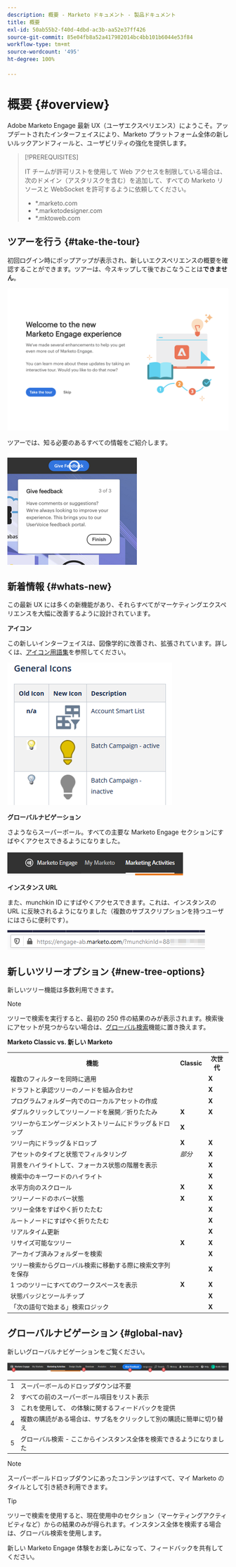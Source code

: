 ```yaml
---
description: 概要 - Marketo ドキュメント - 製品ドキュメント
title: 概要
exl-id: 50ab55b2-f40d-4dbd-ac3b-aa52e37ff426
source-git-commit: 85e04fb8a52a417982014bc4bb101b6044e53f84
workflow-type: tm+mt
source-wordcount: '495'
ht-degree: 100%

---
```


# 概要 {#overview}

Adobe Marketo Engage 最新 UX（ユーザエクスペリエンス）にようこそ。アップデートされたインターフェイスにより、Marketo プラットフォーム全体の新しいルックアンドフィールと、ユーザビリティの強化を提供します。

>[!PREREQUISITES]
>
>IT チームが許可リストを使用して Web アクセスを制限している場合は、次のドメイン（アスタリスクを含む）を追加して、すべての Marketo リソースと WebSocket を許可するように依頼してください。
>
>* *.marketo.com
>* *.marketodesigner.com
>* *.mktoweb.com


## ツアーを行う {#take-the-tour}

初回ログイン時にポップアップが表示され、新しいエクスペリエンスの概要を確認することができます。ツアーは、今スキップして後でおこなうことは&#x200B;**できません**。

![](assets/overview-1.png)

ツアーでは、知る必要のあるすべての情報をご紹介します。

![](assets/overview-2.png)

## 新着情報 {#whats-new}

この最新 UX には多くの新機能があり、それらすべてがマーケティングエクスペリエンスを大幅に改善するように設計されています。

**アイコン**

この新しいインターフェイスは、図像学的に改善され、拡張されています。詳しくは、[アイコン用語集](/help/marketo/product-docs/marketo-engage-modern-ux/icon-glossary.md)を参照してください。

![](assets/overview-new-icons.png)

**グローバルナビゲーション**

さようならスーパーボール。すべての主要な Marketo Engage セクションにすばやくアクセスできるようになりました。

![](assets/overview-5.png)

**インスタンス URL**

また、munchkin ID にすばやくアクセスできます。これは、インスタンスの URL に反映されるようになりました（複数のサブスクリプションを持つユーザにはさらに便利です）。

![](assets/overview-6.png)

## 新しいツリーオプション {#new-tree-options}

新しいツリー機能は多数利用できます。

>[!NOTE]
>
>ツリーで検索を実行すると、最初の 250 件の結果のみが表示されます。検索後にアセットが見つからない場合は、[グローバル検索](/help/marketo/product-docs/marketo-engage-modern-ux/using-the-global-search.md)機能に置き換えます。

**Marketo Classic vs. 新しい Marketo**

<table> 
 <tbody>
  <tr>
   <th>機能</th> 
   <th>Classic</th> 
   <th>次世代</th> 
  </tr>
  <tr>
   <td>複数のフィルターを同時に適用</td> 
   <td></td> 
   <td><strong>X</strong></td>  
  </tr>
  <tr>
   <td>ドラフトと承認ツリーのノードを組み合わせ</td> 
   <td></td> 
   <td><strong>X</strong></td> 
  </tr>
  <tr>
   <td>プログラムフォルダー内でのローカルアセットの作成</td> 
   <td></td> 
   <td><strong>X</strong></td> 
  </tr>
  <tr>
   <td>ダブルクリックしてツリーノードを展開／折りたたみ</td> 
   <td><strong>X</strong></td> 
   <td><strong>X</strong></td>  
  </tr>
  <tr>
   <td>ツリーからエンゲージメントストリームにドラッグ＆ドロップ</td> 
   <td><strong>X</strong></td> 
   <td></td> 
  </tr>
  <tr>
   <td>ツリー内にドラッグ＆ドロップ</td> 
   <td><strong>X</strong></td> 
   <td><strong>X</strong></td> 
  </tr>
  <tr>
   <td>アセットのタイプと状態でフィルタリング</td> 
   <td><i>部分</i></td> 
   <td><strong>X</strong></td>  
  </tr>
  <tr>
   <td>背景をハイライトして、フォーカス状態の階層を表示</td> 
   <td></td> 
   <td><strong>X</strong></td> 
  </tr>
  <tr>
   <td>検索中のキーワードのハイライト</td> 
   <td></td> 
   <td><strong>X</strong></td> 
  </tr>
  <tr>
   <td>水平方向のスクロール</td> 
   <td><strong>X</strong></td> 
   <td><strong>X</strong></td>  
  </tr>
  <tr>
   <td>ツリーノードのホバー状態</td> 
   <td><strong>X</strong></td> 
   <td><strong>X</strong></td> 
  </tr>
  <tr>
   <td>ツリー全体をすばやく折りたたむ</td> 
   <td></td> 
   <td><strong>X</strong></td> 
  </tr>
  <tr>
   <td>ルートノードにすばやく折りたたむ</td> 
   <td></td> 
   <td><strong>X</strong></td>  
  </tr>
  <tr>
   <td>リアルタイム更新</td> 
   <td></td> 
   <td><strong>X</strong></td> 
  </tr>
  <tr>
   <td>リサイズ可能なツリー</td> 
   <td><strong>X</strong></td> 
   <td><strong>X</strong></td> 
  </tr>
  <tr>
   <td>アーカイブ済みフォルダーを検索</td> 
   <td></td> 
   <td><strong>X</strong></td>  
  </tr>
  <tr>
   <td>ツリー検索からグローバル検索に移動する際に検索文字列を保存</td> 
   <td></td> 
   <td><strong>X</strong></td> 
  </tr>
  <tr>
   <td>1 つのツリーにすべてのワークスペースを表示</td> 
   <td><strong>X</strong></td> 
   <td><strong>X</strong></td> 
  </tr>
  <tr>
   <td>状態バッジとツールチップ</td> 
   <td></td> 
   <td><strong>X</strong></td>  
  </tr>
  <tr>
   <td>「次の語句で始まる」検索ロジック</td> 
   <td></td> 
   <td><strong>X</strong></td> 
  </tr>
 </tbody>
</table>

## グローバルナビゲーション {#global-nav}

新しいグローバルナビゲーションをご覧ください。

![](assets/overview-7.png)

<table> 
 <tbody>
  <tr>
   <td>1</td> 
   <td>スーパーボールのドロップダウンは不要</td> 
  </tr>
  <tr>
   <td>2</td> 
   <td>すべての前のスーパーボール項目をリスト表示</td> 
  </tr>
  <tr>
   <td>3</td> 
   <td>これを使用して、 の体験に関するフィードバックを提供</td> 
  </tr>
  <tr>
   <td>4</td> 
   <td>複数の購読がある場合は、サブ名をクリックして別の購読に簡単に切り替え</td> 
  </tr>
  <tr>
   <td>5</td> 
   <td>グローバル検索 - ここからインスタンス全体を検索できるようになりました</td> 
  </tr>
 </tbody>
</table>

>[!NOTE]
>
>スーパーボールドロップダウンにあったコンテンツはすべて、マイ Marketo のタイルとして引き続き利用できます。

>[!TIP]
>
>ツリーで検索を使用すると、現在使用中のセクション（マーケティングアクティビティなど）からの結果のみが得られます。インスタンス全体を検索する場合は、グローバル検索を使用します。

新しい Marketo Engage 体験をお楽しみになって、フィードバックを共有してください。

